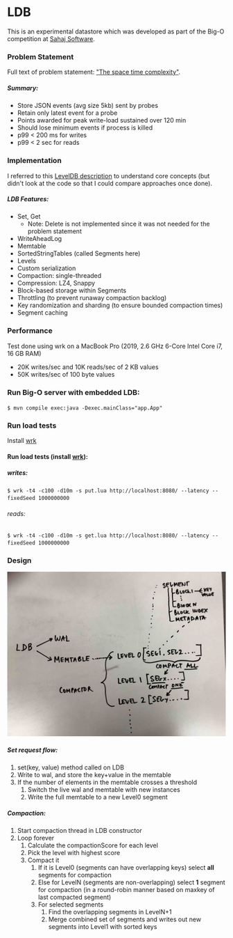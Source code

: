 # LDB

This is an experimental datastore which was developed as part of the Big-O 
competition at [Sahaj Software](https://twitter.com/SahajSoftware).

### Problem Statement
Full text of problem statement: ["The space time complexity"](https://bit.ly/3jokUIa).

##### Summary:
- Store JSON events (avg size 5kb) sent by probes
- Retain only latest event for a probe
- Points awarded for peak write-load sustained over 120 min
- Should lose minimum events if process is killed
- p99 < 200 ms for writes
- p99 < 2 sec for reads

### Implementation
I referred to this [LevelDB description](https://github.com/google/leveldb/blob/main/doc/impl.md) 
to understand core concepts (but didn't look at the code so that I could compare 
approaches once done).

##### LDB Features:
* Set, Get 
  * Note: Delete is not implemented since it was not needed for the problem statement 
* WriteAheadLog
* Memtable
* SortedStringTables (called Segments here)
* Levels
* Custom serialization
* Compaction: single-threaded
* Compression: LZ4, Snappy
* Block-based storage within Segments
* Throttling (to prevent runaway compaction backlog)
* Key randomization and sharding (to ensure bounded compaction times)
* Segment caching

### Performance 
Test done using wrk on a MacBook Pro (2019, 2.6 GHz 6-Core Intel Core i7, 16 GB RAM)
* 20K writes/sec and 10K reads/sec of 2 KB values
* 50K writes/sec of 100 byte values

### Run Big-O server with embedded LDB: 
`$ mvn compile exec:java -Dexec.mainClass="app.App"`

### Run load tests 
Install [wrk](https://github.com/wg/wrk)

#### Run load tests (install [wrk](https://github.com/wg/wrk)):
##### writes:
`$ wrk -t4 -c100 -d10m -s put.lua http://localhost:8080/ --latency -- fixedSeed 1000000000`

###### reads:
`$ wrk -t4 -c100 -d10m -s get.lua http://localhost:8080/ --latency -- fixedSeed 1000000000`

### Design
![](ldb.jpg)

##### Set request flow:
1. set(key, value) method called on LDB 
2. Write to wal, and store the key+value in the memtable 
3. If the number of elements in the memtable crosses a threshold 
   1. Switch the live wal and memtable with new instances
   2. Write the full memtable to a new Level0 segment

##### Compaction:
1. Start compaction thread in LDB constructor 
2. Loop forever
   1. Calculate the compactionScore for each level
   2. Pick the level with highest score 
   3. Compact it
      1. If it is Level0 (segments can have overlapping keys) select **all** segments for compaction
      2. Else for LevelN (segments are non-overlapping) select **1** segment for compaction (in a round-robin manner based on maxkey of last compacted segment)
      3. For selected segments
         1. Find the overlapping segments in LevelN+1
         2. Merge combined set of segments and writes out new segments into Level1 with sorted keys
